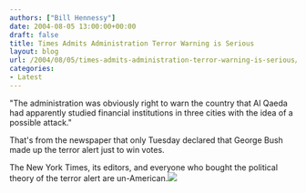 ```yaml
---
authors: ["Bill Hennessy"]
date: 2004-08-05 13:00:00+00:00
draft: false
title: Times Admits Administration Terror Warning is Serious
layout: blog
url: /2004/08/05/times-admits-administration-terror-warning-is-serious/
categories:
- Latest
---
```


"The administration was obviously right to warn the country that Al Qaeda had apparently studied financial institutions in three cities with the idea of a possible attack."  
  
That's from the newspaper that only Tuesday declared that George Bush made up the terror alert just to win votes.  
  
The New York Times, its editors, and everyone who bought the political theory of the terror alert are un-American.![](https://blog.billhennessy.com/aggbug.aspx?PostID=653)

